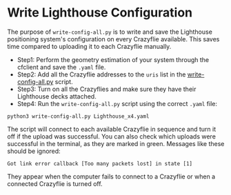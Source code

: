 # Write Lighthouse Configuration

The purpose of `write-config-all.py` is to write and save the Lighthouse positioning system's configuration on every Crazyflie available.
This saves time compared to uploading it to each Crazyflie manually.


- Step1: Perform the geometry estimation of your system through the cfclient and save the `.yaml` file.
- Step2: Add all the Crazyflie addresses to the `uris` list in the [write-config-all.py](Getting_Started/Write_Lighthouse_Config/write-config-all.py) script.
- Step3: Turn on all the Crazyflies and make sure they have their Lighthouse decks attached.
- Step4: Run the `write-config-all.py` script using the correct `.yaml` file: 
```
python3 write-config-all.py Lighthouse_x4.yaml
```

The script will connect to each available Crazyflie in sequence and turn it off if the upload was successful.
You can also check which uploads were successful in the terminal, as they are marked in green.
Messages like these should be ignored: 
```
Got link error callback [Too many packets lost] in state [1]
```
They appear when the computer fails to connect to a Crazyflie or when a connected Crazyflie is turned off.
